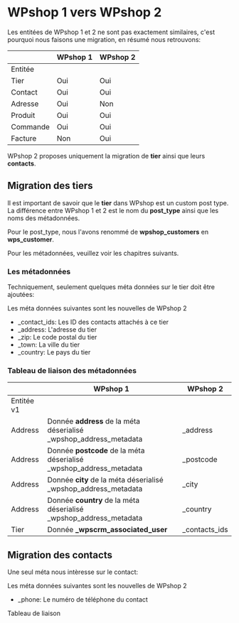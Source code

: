 # WPshop 1 vers WPshop 2

Les entitées de WPshop 1 et 2 ne sont pas exactement similaires, c'est pourquoi nous faisons une migration, en résumé nous retrouvons:

|          | WPshop 1 | WPshop 2 |
| -------- | -------- | -------- |
| Entitée  |          |          |
| Tier     | Oui      | Oui      |
| Contact  | Oui      | Oui      |
| Adresse  | Oui      | Non      |
| Produit  | Oui      | Oui      |
| Commande | Oui      | Oui      |
| Facture  | Non      | Oui      |

WPshop 2 proposes uniquement la migration de **tier** ainsi que leurs **contacts**.

## Migration des tiers

Il est important de savoir que le **tier** dans WPshop est un custom post type. La différence entre WPshop 1 et 2 est le nom du **post_type** ainsi que les noms des métadonnées.

Pour le post_type, nous l'avons renommé de **wpshop_customers** en **wps_customer**.

Pour les métadonnées, veuillez voir les chapitres suivants.

### Les métadonnées

Techniquement, seulement quelques méta données sur le tier doit être ajoutées:

Les méta données suivantes sont les nouvelles de WPshop 2

* _contact_ids: Les ID des contacts attachés à ce tier
* _address: L'adresse du tier
* _zip: Le code postal du tier
* _town: La ville du tier
* _country: Le pays du tier

### Tableau de liaison des métadonnées

|            |  WPshop 1                                                            | WPshop 2       |
| ---------- | -------------------------------------------------------------------- | -------------- |
| Entitée v1 |                                                                      |                |
| Address    | Donnée **address** de la méta déserialisé \_wpshop_address_metadata  | \_address      |
| Address    | Donnée **postcode** de la méta déserialisé \_wpshop_address_metadata | \_postcode     |
| Address    | Donnée **city** de la méta déserialisé \_wpshop_address_metadata     | \_city         |
| Address    | Donnée **country** de la méta déserialisé \_wpshop_address_metadata  | \_country      |
| Tier       | Donnée **\_wpscrm_associated_user**                                  | \_contacts_ids |



## Migration des contacts

Une seul méta nous intèresse sur le contact:

Les méta données suivantes sont les nouvelles de WPshop 2

* _phone: Le numéro de téléphone du contact

Tableau de liaison
